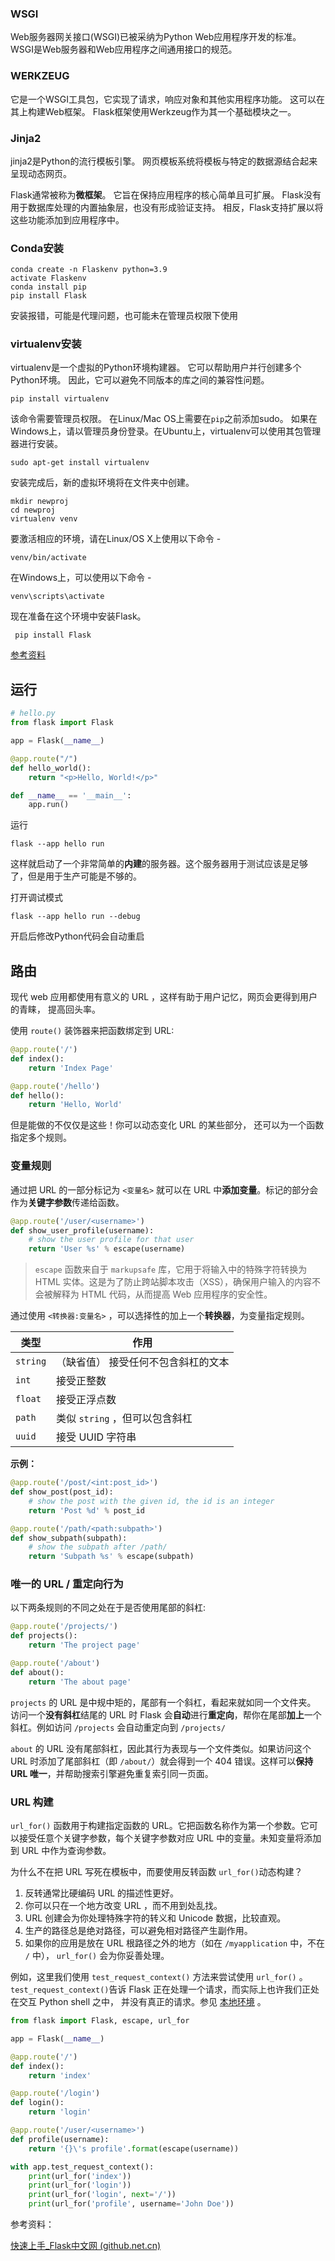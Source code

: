 ### WSGI

Web服务器网关接口(WSGI)已被采纳为Python Web应用程序开发的标准。 WSGI是Web服务器和Web应用程序之间通用接口的规范。

### WERKZEUG

它是一个WSGI工具包，它实现了请求，响应对象和其他实用程序功能。 这可以在其上构建Web框架。 Flask框架使用Werkzeug作为其一个基础模块之一。

### Jinja2

jinja2是Python的流行模板引擎。 网页模板系统将模板与特定的数据源结合起来呈现动态网页。

Flask通常被称为**微框架**。 它旨在保持应用程序的核心简单且可扩展。 Flask没有用于数据库处理的内置抽象层，也没有形成验证支持。 相反，Flask支持扩展以将这些功能添加到应用程序中。



### Conda安装

```shell
conda create -n Flaskenv python=3.9
activate Flaskenv
conda install pip
pip install Flask
```

安装报错，可能是代理问题，也可能未在管理员权限下使用



### virtualenv安装

virtualenv是一个虚拟的Python环境构建器。 它可以帮助用户并行创建多个Python环境。 因此，它可以避免不同版本的库之间的兼容性问题。

```shell
pip install virtualenv
```

该命令需要管理员权限。 在Linux/Mac OS上需要在`pip`之前添加sudo。 如果在Windows上，请以管理员身份登录。在Ubuntu上，virtualenv可以使用其包管理器进行安装。

```shell
sudo apt-get install virtualenv
```

安装完成后，新的虚拟环境将在文件夹中创建。

```shell
mkdir newproj
cd newproj
virtualenv venv
```

要激活相应的环境，请在Linux/OS X上使用以下命令 -

```shell
venv/bin/activate
```

在Windows上，可以使用以下命令 -

```shell
venv\scripts\activate
```

现在准备在这个环境中安装Flask。

```shell
 pip install Flask
```

[参考资料](https://www.yiibai.com/flask/flask_environment.html)



## 运行

```python
# hello.py
from flask import Flask

app = Flask(__name__)

@app.route("/")
def hello_world():
    return "<p>Hello, World!</p>"

def __name__ == '__main__':
    app.run()
```



运行

```shell
flask --app hello run
```

这样就启动了一个非常简单的**内建**的服务器。这个服务器用于测试应该是足够 了，但是用于生产可能是不够的。



打开调试模式

```shell
flask --app hello run --debug
```

开启后修改Python代码会自动重启



## 路由

现代 web 应用都使用有意义的 URL ，这样有助于用户记忆，网页会更得到用户的青睐， 提高回头率。

使用 `route()` 装饰器来把函数绑定到 URL:

```python
@app.route('/')
def index():
    return 'Index Page'

@app.route('/hello')
def hello():
    return 'Hello, World'
```

但是能做的不仅仅是这些！你可以动态变化 URL 的某些部分， 还可以为一个函数指定多个规则。



### 变量规则

通过把 URL 的一部分标记为 `<变量名>` 就可以在 URL 中**添加变量**。标记的部分会作为**关键字参数**传递给函数。

```python
@app.route('/user/<username>')
def show_user_profile(username):
    # show the user profile for that user
    return 'User %s' % escape(username)

```

> `escape` 函数来自于 `markupsafe` 库，它用于将输入中的特殊字符转换为 HTML 实体。这是为了防止跨站脚本攻击（XSS），确保用户输入的内容不会被解释为 HTML 代码，从而提高 Web 应用程序的安全性。

通过使用 `<转换器:变量名>` ，可以选择性的加上一个**转换器**，为变量指定规则。

| 类型     | 作用                                |
| -------- | ----------------------------------- |
| `string` | （缺省值） 接受任何不包含斜杠的文本 |
| `int`    | 接受正整数                          |
| `float`  | 接受正浮点数                        |
| `path`   | 类似 `string` ，但可以包含斜杠      |
| `uuid`   | 接受 UUID 字符串                    |

**示例：**

```python
@app.route('/post/<int:post_id>')
def show_post(post_id):
    # show the post with the given id, the id is an integer
    return 'Post %d' % post_id

@app.route('/path/<path:subpath>')
def show_subpath(subpath):
    # show the subpath after /path/
    return 'Subpath %s' % escape(subpath)
```



### 唯一的 URL / 重定向行为

以下两条规则的不同之处在于是否使用尾部的斜杠:

```python
@app.route('/projects/')
def projects():
    return 'The project page'

@app.route('/about')
def about():
    return 'The about page'
```

`projects` 的 URL 是中规中矩的，尾部有一个斜杠，看起来就如同一个文件夹。 访问一个**没有斜杠**结尾的 URL 时 Flask 会**自动**进行**重定向**，帮你在尾部**加上**一个斜杠。例如访问 `/projects` 会自动重定向到 `/projects/`

`about` 的 URL 没有尾部斜杠，因此其行为表现与一个文件类似。如果访问这个 URL 时添加了尾部斜杠（即 `/about/`）就会得到一个 404 错误。这样可以**保持 URL 唯一**，并帮助搜索引擎避免重复索引同一页面。



### URL 构建

`url_for()` 函数用于构建指定函数的 URL。它把函数名称作为第一个参数。它可以接受任意个关键字参数，每个关键字参数对应 URL 中的变量。未知变量将添加到 URL 中作为查询参数。

为什么不在把 URL 写死在模板中，而要使用反转函数 `url_for()`动态构建？

1. 反转通常比硬编码 URL 的描述性更好。
2. 你可以只在一个地方改变 URL ，而不用到处乱找。
3. URL 创建会为你处理特殊字符的转义和 Unicode 数据，比较直观。
4. 生产的路径总是绝对路径，可以避免相对路径产生副作用。
5. 如果你的应用是放在 URL 根路径之外的地方（如在 `/myapplication` 中，不在 `/` 中）， `url_for()` 会为你妥善处理。

例如，这里我们使用 `test_request_context()` 方法来尝试使用 `url_for()` 。 `test_request_context()`告诉 Flask 正在处理一个请求，而实际上也许我们正处在交互 Python shell 之中， 并没有真正的请求。参见 [本地环境](https://flask.github.net.cn/quickstart.html#context-locals) 。

```python
from flask import Flask, escape, url_for

app = Flask(__name__)

@app.route('/')
def index():
    return 'index'

@app.route('/login')
def login():
    return 'login'

@app.route('/user/<username>')
def profile(username):
    return '{}\'s profile'.format(escape(username))

with app.test_request_context():
    print(url_for('index'))
    print(url_for('login'))
    print(url_for('login', next='/'))
    print(url_for('profile', username='John Doe'))
```





参考资料：

[快速上手_Flask中文网 (github.net.cn)](https://flask.github.net.cn/quickstart.html#id14)

